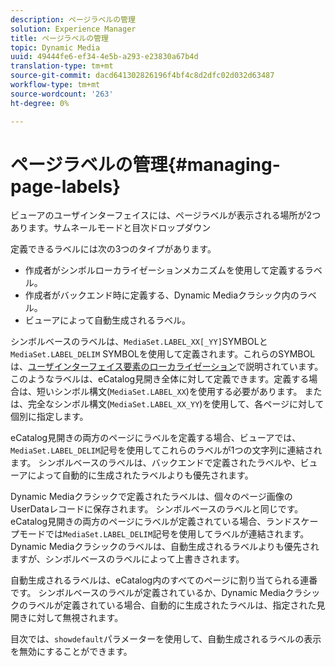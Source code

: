 ```yaml
---
description: ページラベルの管理
solution: Experience Manager
title: ページラベルの管理
topic: Dynamic Media
uuid: 49444fe6-ef34-4e5b-a293-e23830a67b4d
translation-type: tm+mt
source-git-commit: dacd641302826196f4bf4c8d2dfc02d032d63487
workflow-type: tm+mt
source-wordcount: '263'
ht-degree: 0%

---
```



# ページラベルの管理{#managing-page-labels}

ビューアのユーザインターフェイスには、ページラベルが表示される場所が2つあります。サムネールモードと目次ドロップダウン

定義できるラベルには次の3つのタイプがあります。

* 作成者がシンボルローカライゼーションメカニズムを使用して定義するラベル。
* 作成者がバックエンド時に定義する、Dynamic Mediaクラシック内のラベル。
* ビューアによって自動生成されるラベル。

シンボルベースのラベルは、`MediaSet.LABEL_XX[_YY]`SYMBOLと`MediaSet.LABEL_DELIM` SYMBOLを使用して定義されます。これらのSYMBOLは、[ユーザインターフェイス要素のローカライゼーション](../../c-html5-s7-aem-asset-viewers/c-html5-20-ecatalog-viewer-about/c-html5-20-ecatalog-viewer-localization.md#concept-cbfc39344c494eb7b9f6a272cff0cc74)で説明されています。 このようなラベルは、eCatalog見開き全体に対して定義できます。定義する場合は、短いシンボル構文(`MediaSet.LABEL_XX`)を使用する必要があります。 または、完全なシンボル構文(`MediaSet.LABEL_XX_YY`)を使用して、各ページに対して個別に指定します。

eCatalog見開きの両方のページにラベルを定義する場合、ビューアでは、`MediaSet.LABEL_DELIM`記号を使用してこれらのラベルが1つの文字列に連結されます。 シンボルベースのラベルは、バックエンドで定義されたラベルや、ビューアによって自動的に生成されたラベルよりも優先されます。

Dynamic Mediaクラシックで定義されたラベルは、個々のページ画像のUserDataレコードに保存されます。 シンボルベースのラベルと同じです。 eCatalog見開きの両方のページにラベルが定義されている場合、ランドスケープモードでは`MediaSet.LABEL_DELIM`記号を使用してラベルが連結されます。 Dynamic Mediaクラシックのラベルは、自動生成されるラベルよりも優先されますが、シンボルベースのラベルによって上書きされます。

自動生成されるラベルは、eCatalog内のすべてのページに割り当てられる連番です。 シンボルベースのラベルが定義されているか、Dynamic Mediaクラシックのラベルが定義されている場合、自動的に生成されたラベルは、指定された見開きに対して無視されます。

目次では、`showdefault`パラメーターを使用して、自動生成されるラベルの表示を無効にすることができます。
